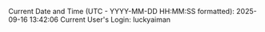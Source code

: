 Current Date and Time (UTC - YYYY-MM-DD HH:MM:SS formatted): 2025-09-16 13:42:06
Current User's Login: luckyaiman
